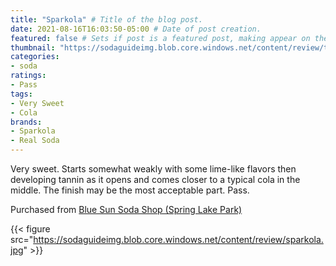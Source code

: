 ```yaml
---
title: "Sparkola" # Title of the blog post.
date: 2021-08-16T16:03:50-05:00 # Date of post creation.
featured: false # Sets if post is a featured post, making appear on the home page side bar.
thumbnail: "https://sodaguideimg.blob.core.windows.net/content/review/thumbs/sparkola.jpg" # Sets thumbnail image appearing inside card on homepage.
categories:
- soda
ratings:
- Pass
tags:
- Very Sweet
- Cola
brands:
- Sparkola
- Real Soda
---
```


Very sweet. Starts somewhat weakly with some lime-like flavors then developing tannin as it opens and comes closer to a typical cola in the middle. The finish may be the most acceptable part. Pass.

Purchased from [Blue Sun Soda Shop (Spring Lake Park)](https://bluesunsodashop.com/)

{{< figure src="https://sodaguideimg.blob.core.windows.net/content/review/sparkola.jpg" >}}